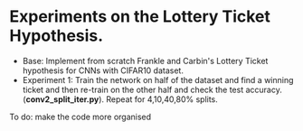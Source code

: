 # Experiments on the Lottery Ticket Hypothesis. 
- Base: Implement from scratch Frankle and Carbin's Lottery Ticket hypothesis for CNNs with CIFAR10 dataset.
- Experiment 1: Train the network on half of the dataset and find a winning ticket and then re-train on the other half and check the test accuracy. (**conv2_split_iter.py**). Repeat for 4,10,40,80% splits.

To do: make the code more organised
